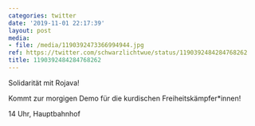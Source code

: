 ```yaml
---
categories: twitter
date: '2019-11-01 22:17:39'
layout: post
media:
- file: /media/1190392473366994944.jpg
ref: https://twitter.com/schwarzlichtwue/status/1190392484284768262
title: 1190392484284768262
---
```

Solidarität mit Rojava!



Kommt zur morgigen Demo für die kurdischen Freiheitskämpfer\*innen!



14 Uhr, Hauptbahnhof



  
